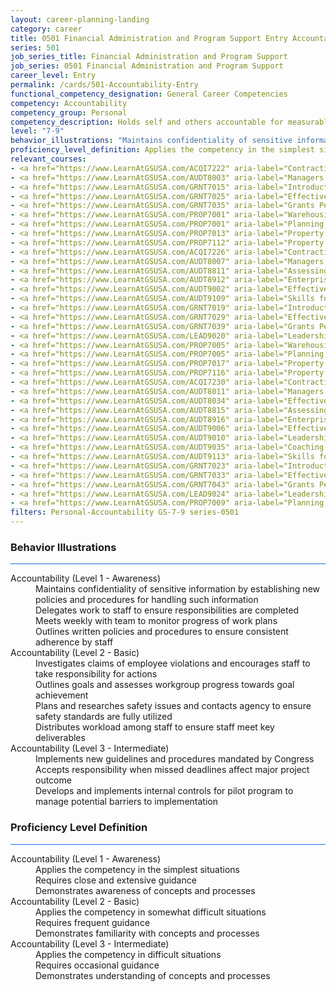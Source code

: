 ```yaml
---
layout: career-planning-landing
category: career
title: 0501 Financial Administration and Program Support Entry Accountability
series: 501
job_series_title: Financial Administration and Program Support
job_series: 0501 Financial Administration and Program Support
career_level: Entry
permalink: /cards/501-Accountability-Entry
functional_competency_designation: General Career Competencies
competency: Accountability
competency_group: Personal
competency_description: Holds self and others accountable for measurable high-quality, timely, and cost-effective results; determines objectives, sets priorities, and delegates work; accepts responsibility for mistakes; complies with established control systems and rules.
level: "7-9"
behavior_illustrations: "Maintains confidentiality of sensitive information by establishing new policies and procedures for handling such information ? Delegates work to staff to ensure responsibilities are completed ? Meets weekly with team to monitor progress of work plans ? Outlines written policies and procedures to ensure consistent adherence by staff ? Investigates claims of employee violations and encourages staff to take responsibility for actions ? Outlines goals and assesses workgroup progress towards goal achievement ? Plans and researches safety issues and contacts agency to ensure safety standards are fully utilized ? Distributes workload among staff to ensure staff meet key deliverables ? Implements new guidelines and procedures mandated by Congress ? Accepts responsibility when missed deadlines affect major project outcome ? Develops and implements internal controls for pilot program to manage potential barriers to implementation"
proficiency_level_definition: Applies the competency in the simplest situations ? Requires close and extensive guidance ? Demonstrates awareness of concepts and processes ? Applies the competency in somewhat difficult situations ? Requires frequent guidance ? Demonstrates familiarity with concepts and processes  ? Applies the competency in difficult situations ? Requires occasional guidance ? Demonstrates understanding of concepts and processes
relevant_courses: 
- <a href="https://www.LearnAtGSUSA.com/ACQI7222" aria-label="Contracting Officer's Representative Course (ACQI7222), GSU - https://www.LearnAtGSUSA.com/ACQI7222">Contracting Officer's Representative Course (ACQI7222), GSU</a>
- <a href="https://www.LearnAtGSUSA.com/AUDT8003" aria-label="Managers and Auditors Roles in Assessing Internal Controls (AUDT8003), GSU - https://www.LearnAtGSUSA.com/AUDT8003">Managers and Auditors Roles in Assessing Internal Controls (AUDT8003), GSU</a>
- <a href="https://www.LearnAtGSUSA.com/GRNT7015" aria-label="Introduction to Grants Management (GRNT7015), GSU - https://www.LearnAtGSUSA.com/GRNT7015">Introduction to Grants Management (GRNT7015), GSU</a>
- <a href="https://www.LearnAtGSUSA.com/GRNT7025" aria-label="Effective Grants Manager (GRNT7025), GSU - https://www.LearnAtGSUSA.com/GRNT7025">Effective Grants Manager (GRNT7025), GSU</a>
- <a href="https://www.LearnAtGSUSA.com/GRNT7035" aria-label="Grants Performance Management and Monitoring (GRNT7035), GSU - https://www.LearnAtGSUSA.com/GRNT7035">Grants Performance Management and Monitoring (GRNT7035), GSU</a>
- <a href="https://www.LearnAtGSUSA.com/PROP7001" aria-label="Warehousing, Operations and Disposal (PROP7001), GSU - https://www.LearnAtGSUSA.com/PROP7001">Warehousing, Operations and Disposal (PROP7001), GSU</a>
- <a href="https://www.LearnAtGSUSA.com/PROP7001" aria-label="Planning, Managing and Controlling a Personal Property Inventory (PROP7013), GSU - https://www.LearnAtGSUSA.com/PROP7001">Planning, Managing and Controlling a Personal Property Inventory (PROP7013), GSU</a>
- <a href="https://www.LearnAtGSUSA.com/PROP7013" aria-label="Property Management for Custodial Officers (PROP7103), GSU - https://www.LearnAtGSUSA.com/PROP7013">Property Management for Custodial Officers (PROP7103), GSU</a>
- <a href="https://www.LearnAtGSUSA.com/PROP7112" aria-label="Property Accountability&#58; The Life Cycle (PROP7112), GSU - https://www.LearnAtGSUSA.com/PROP7112">Property Accountability&#58; The Life Cycle (PROP7112), GSU</a>
- <a href="https://www.LearnAtGSUSA.com/ACQI7226" aria-label="Contracting Officer's Representative Course (ACQI7222), GSU - https://www.LearnAtGSUSA.com/ACQI7226">Contracting Officer's Representative Course (ACQI7222), GSU</a>
- <a href="https://www.LearnAtGSUSA.com/AUDT8007" aria-label="Managers and Auditors Roles in Assessing Internal Controls (AUDT8003), GSU - https://www.LearnAtGSUSA.com/AUDT8007">Managers and Auditors Roles in Assessing Internal Controls (AUDT8003), GSU</a>
- <a href="https://www.LearnAtGSUSA.com/AUDT8811" aria-label="Assessing Financial Related Activities and Controls (AUDT8811), GSU - https://www.LearnAtGSUSA.com/AUDT8811">Assessing Financial Related Activities and Controls (AUDT8811), GSU</a>
- <a href="https://www.LearnAtGSUSA.com/AUDT8912" aria-label="Enterprise Risk Management&#58; Executive Seminar (AUDT8912), GSU - https://www.LearnAtGSUSA.com/AUDT8912">Enterprise Risk Management&#58; Executive Seminar (AUDT8912), GSU</a>
- <a href="https://www.LearnAtGSUSA.com/AUDT9002" aria-label="Effective Audit Supervision (AUDT9002), GSU - https://www.LearnAtGSUSA.com/AUDT9002">Effective Audit Supervision (AUDT9002), GSU</a>
- <a href="https://www.LearnAtGSUSA.com/AUDT9109" aria-label="Skills for Leading and Managing Audit Projects (AUDT9109), GSU - https://www.LearnAtGSUSA.com/AUDT9109">Skills for Leading and Managing Audit Projects (AUDT9109), GSU</a>
- <a href="https://www.LearnAtGSUSA.com/GRNT7019" aria-label="Introduction to Grants Management (GRNT7015), GSU - https://www.LearnAtGSUSA.com/GRNT7019">Introduction to Grants Management (GRNT7015), GSU</a>
- <a href="https://www.LearnAtGSUSA.com/GRNT7029" aria-label="Effective Grants Manager (GRNT7025), GSU - https://www.LearnAtGSUSA.com/GRNT7029">Effective Grants Manager (GRNT7025), GSU</a>
- <a href="https://www.LearnAtGSUSA.com/GRNT7039" aria-label="Grants Performance Management and Monitoring (GRNT7035), GSU - https://www.LearnAtGSUSA.com/GRNT7039">Grants Performance Management and Monitoring (GRNT7035), GSU</a>
- <a href="https://www.LearnAtGSUSA.com/LEAD9020" aria-label="Leadership, Motivation and Accountability for High Performance Organizations (LEAD9020), GSU - https://www.LearnAtGSUSA.com/LEAD9020">Leadership, Motivation and Accountability for High Performance Organizations (LEAD9020), GSU</a>
- <a href="https://www.LearnAtGSUSA.com/PROP7005" aria-label="Warehousing, Operations and Disposal (PROP7001), GSU - https://www.LearnAtGSUSA.com/PROP7005">Warehousing, Operations and Disposal (PROP7001), GSU</a>
- <a href="https://www.LearnAtGSUSA.com/PROP7005" aria-label="Planning, Managing and Controlling a Personal Property Inventory (PROP7013), GSU - https://www.LearnAtGSUSA.com/PROP7005">Planning, Managing and Controlling a Personal Property Inventory (PROP7013), GSU</a>
- <a href="https://www.LearnAtGSUSA.com/PROP7017" aria-label="Property Management for Custodial Officers (PROP7103), GSU - https://www.LearnAtGSUSA.com/PROP7017">Property Management for Custodial Officers (PROP7103), GSU</a>
- <a href="https://www.LearnAtGSUSA.com/PROP7116" aria-label="Property Accountability&#58; The Life Cycle (PROP7112), GSU - https://www.LearnAtGSUSA.com/PROP7116">Property Accountability&#58; The Life Cycle (PROP7112), GSU</a>
- <a href="https://www.LearnAtGSUSA.com/ACQI7230" aria-label="Contracting Officer's Representative Course (ACQI7222), GSU - https://www.LearnAtGSUSA.com/ACQI7230">Contracting Officer's Representative Course (ACQI7222), GSU</a>
- <a href="https://www.LearnAtGSUSA.com/AUDT8011" aria-label="Managers and Auditors Roles in Assessing Internal Controls (AUDT8003), GSU - https://www.LearnAtGSUSA.com/AUDT8011">Managers and Auditors Roles in Assessing Internal Controls (AUDT8003), GSU</a>
- <a href="https://www.LearnAtGSUSA.com/AUDT8034" aria-label="Effective Audit Resolution, Follow-up and Implementation (AUDT8034), GSU - https://www.LearnAtGSUSA.com/AUDT8034">Effective Audit Resolution, Follow-up and Implementation (AUDT8034), GSU</a>
- <a href="https://www.LearnAtGSUSA.com/AUDT8815" aria-label="Assessing Financial Related Activities and Controls (AUDT8811), GSU - https://www.LearnAtGSUSA.com/AUDT8815">Assessing Financial Related Activities and Controls (AUDT8811), GSU</a>
- <a href="https://www.LearnAtGSUSA.com/AUDT8916" aria-label="Enterprise Risk Management&#58; Executive Seminar (AUDT8912), GSU - https://www.LearnAtGSUSA.com/AUDT8916">Enterprise Risk Management&#58; Executive Seminar (AUDT8912), GSU</a>
- <a href="https://www.LearnAtGSUSA.com/AUDT9006" aria-label="Effective Audit Supervision (AUDT9002), GSU - https://www.LearnAtGSUSA.com/AUDT9006">Effective Audit Supervision (AUDT9002), GSU</a>
- <a href="https://www.LearnAtGSUSA.com/AUDT9010" aria-label="Leadership, Motivation and Accountability for High Performance Audit Organizations (AUDT9010), GSU - https://www.LearnAtGSUSA.com/AUDT9010">Leadership, Motivation and Accountability for High Performance Audit Organizations (AUDT9010), GSU</a>
- <a href="https://www.LearnAtGSUSA.com/AUDT9035" aria-label="Coaching Audit Staff for High Perfromance (AUDT9035), GSU - https://www.LearnAtGSUSA.com/AUDT9035">Coaching Audit Staff for High Perfromance (AUDT9035), GSU</a>
- <a href="https://www.LearnAtGSUSA.com/AUDT9113" aria-label="Skills for Leading and Managing Audit Projects (AUDT9109), GSU - https://www.LearnAtGSUSA.com/AUDT9113">Skills for Leading and Managing Audit Projects (AUDT9109), GSU</a>
- <a href="https://www.LearnAtGSUSA.com/GRNT7023" aria-label="Introduction to Grants Management (GRNT7015), GSU - https://www.LearnAtGSUSA.com/GRNT7023">Introduction to Grants Management (GRNT7015), GSU</a>
- <a href="https://www.LearnAtGSUSA.com/GRNT7033" aria-label="Effective Grants Manager (GRNT7025), GSU - https://www.LearnAtGSUSA.com/GRNT7033">Effective Grants Manager (GRNT7025), GSU</a>
- <a href="https://www.LearnAtGSUSA.com/GRNT7043" aria-label="Grants Performance Management and Monitoring (GRNT7035), GSU - https://www.LearnAtGSUSA.com/GRNT7043">Grants Performance Management and Monitoring (GRNT7035), GSU</a>
- <a href="https://www.LearnAtGSUSA.com/LEAD9024" aria-label="Leadership, Motivation and Accountability for High Performance Organizations (LEAD9020), GSU - https://www.LearnAtGSUSA.com/LEAD9024">Leadership, Motivation and Accountability for High Performance Organizations (LEAD9020), GSU</a>
- <a href="https://www.LearnAtGSUSA.com/PROP7009" aria-label="Planning, Managing and Controlling a Personal Property Inventory (PROP7013), GSU - https://www.LearnAtGSUSA.com/PROP7009">Planning, Managing and Controlling a Personal Property Inventory (PROP7013), GSU</a>
filters: Personal-Accountability GS-7-9 series-0501
---
```


<div class="desktop:grid-col-6 margin-y-3">
  <div class="border-top-2 bg-white padding-3 shadow-5 height-full members-hover border-1px button-border border-top-blue radius-lg card-text-color">
    <h3>Behavior Illustrations</h3>
    <hr style="background-color: #1b74e0 !important;"/>
    <dl class="text-base card-content-color"><dt>Accountability (Level 1 - Awareness)</dt><dd>Maintains confidentiality of sensitive information by establishing new policies and procedures for handling such information </dd><dd> Delegates work to staff to ensure responsibilities are completed </dd><dd> Meets weekly with team to monitor progress of work plans </dd><dd> Outlines written policies and procedures to ensure consistent adherence by staff</dd><dt>Accountability (Level 2 - Basic)</dt><dd>Investigates claims of employee violations and encourages staff to take responsibility for actions </dd><dd> Outlines goals and assesses workgroup progress towards goal achievement </dd><dd> Plans and researches safety issues and contacts agency to ensure safety standards are fully utilized </dd><dd> Distributes workload among staff to ensure staff meet key deliverables</dd><dt>Accountability (Level 3 - Intermediate)</dt><dd>Implements new guidelines and procedures mandated by Congress </dd><dd> Accepts responsibility when missed deadlines affect major project outcome </dd><dd> Develops and implements internal controls for pilot program to manage potential barriers to implementation</dd></dl>
  </div>
</div>
<div class="desktop:grid-col-6 margin-y-3">
  <div class="border-top-2 bg-white padding-3 shadow-5 height-full members-hover border-1px button-border border-top-blue radius-lg card-text-color">
    <h3>Proficiency Level Definition</h3>
     <hr style="background-color: #1b74e0 !important;"/>
    <dl class="text-base card-content-color"><dt>Accountability (Level 1 - Awareness)</dt><dd>Applies the competency in the simplest situations </dd><dd> Requires close and extensive guidance </dd><dd> Demonstrates awareness of concepts and processes</dd><dt>Accountability (Level 2 - Basic)</dt><dd>Applies the competency in somewhat difficult situations </dd><dd> Requires frequent guidance </dd><dd> Demonstrates familiarity with concepts and processes </dd><dt>Accountability (Level 3 - Intermediate)</dt><dd>Applies the competency in difficult situations </dd><dd> Requires occasional guidance </dd><dd> Demonstrates understanding of concepts and processes</dd></dl>
  </div>
</div>